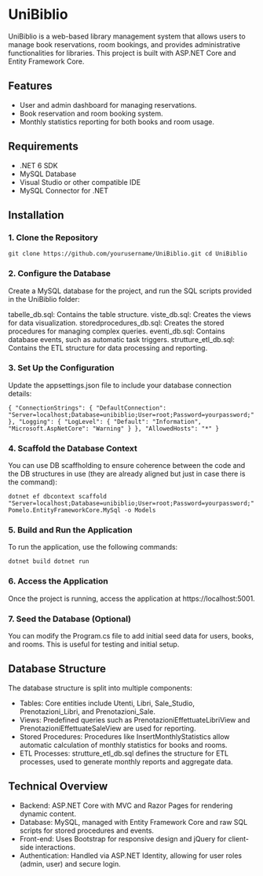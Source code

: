 # UniBiblio
UniBiblio is a web-based library management system that allows users to manage book reservations, room bookings, and provides administrative functionalities for libraries. This project is built with ASP.NET Core and Entity Framework Core.

## Features
- User and admin dashboard for managing reservations.
- Book reservation and room booking system.
- Monthly statistics reporting for both books and room usage.

## Requirements
- .NET 6 SDK
- MySQL Database
- Visual Studio or other compatible IDE
- MySQL Connector for .NET
  
## Installation
### 1. Clone the Repository
`
git clone https://github.com/yourusername/UniBiblio.git
cd UniBiblio
`
### 2. Configure the Database
Create a MySQL database for the project, and run the SQL scripts provided in the UniBiblio folder:

tabelle_db.sql: Contains the table structure.
viste_db.sql: Creates the views for data visualization.
storedprocedures_db.sql: Creates the stored procedures for managing complex queries.
eventi_db.sql: Contains database events, such as automatic task triggers.
strutture_etl_db.sql: Contains the ETL structure for data processing and reporting.

### 3. Set Up the Configuration
Update the appsettings.json file to include your database connection details:

`
{
  "ConnectionStrings": {
    "DefaultConnection": "Server=localhost;Database=unibiblio;User=root;Password=yourpassword;"
  },
  "Logging": {
    "LogLevel": {
      "Default": "Information",
      "Microsoft.AspNetCore": "Warning"
    }
  },
  "AllowedHosts": "*"
}
`

### 4. Scaffold the Database Context
You can use DB scaffholding to ensure coherence between the code and the DB structures in use (they are already aligned but just in case there is the command):

`
dotnet ef dbcontext scaffold "Server=localhost;Database=unibiblio;User=root;Password=yourpassword;" Pomelo.EntityFrameworkCore.MySql -o Models
`

### 5. Build and Run the Application
To run the application, use the following commands:

`
dotnet build
dotnet run
`

### 6. Access the Application
Once the project is running, access the application at https://localhost:5001.

### 7. Seed the Database (Optional)
You can modify the Program.cs file to add initial seed data for users, books, and rooms. This is useful for testing and initial setup.

## Database Structure
The database structure is split into multiple components:

- Tables: Core entities include Utenti, Libri, Sale_Studio, Prenotazioni_Libri, and Prenotazioni_Sale.
- Views: Predefined queries such as PrenotazioniEffettuateLibriView and PrenotazioniEffettuateSaleView are used for reporting.
- Stored Procedures: Procedures like InsertMonthlyStatistics allow automatic calculation of monthly statistics for books and rooms.
- ETL Processes: strutture_etl_db.sql defines the structure for ETL processes, used to generate monthly reports and aggregate data.

## Technical Overview
- Backend: ASP.NET Core with MVC and Razor Pages for rendering dynamic content.
- Database: MySQL, managed with Entity Framework Core and raw SQL scripts for stored procedures and events.
- Front-end: Uses Bootstrap for responsive design and jQuery for client-side interactions.
- Authentication: Handled via ASP.NET Identity, allowing for user roles (admin, user) and secure login.
